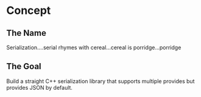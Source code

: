 
# Concept

## The Name

Serialization....serial rhymes with cereal...cereal is porridge...porridge

## The Goal

Build a straight C++ serialization library that supports multiple provides but provides JSON by default.
